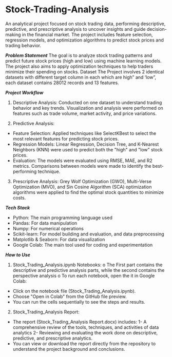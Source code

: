 # Stock-Trading-Analysis
An analytical project focused on stock trading data, performing descriptive, predictive, and prescriptive analysis to uncover insights and guide decision-making in the financial market. The project includes feature selection, regression models, and optimization algorithms to predict stock prices and trading behavior.

_**Problem Statement**_
The goal is to analyze stock trading patterns and predict future stock prices (high and low) using machine learning models. The project also aims to apply optimization techniques to help traders minimize their spending on stocks.
Dataset
The Project involves 2 identical datasets with different target column in each which are high” and ‘low”, each dataset contains 28012 records and 13 features.
 
_**Project Workflow**_
1. Descriptive Analysis: Conducted on one dataset to understand trading behavior and key trends. Visualization and analysis were performed on features such as trade volume, market activity, and price variations.
   
2. Predictive Analysis:
  - Feature Selection: Applied techniques like SelectKBest to select the most relevant features for predicting stock prices. 
  - Regression Models: Linear Regression, Decision Tree, and K-Nearest Neighbors (KNN) were used to predict both the "high" and "low" stock prices. 
  - Evaluation: The models were evaluated using RMSE, MAE, and R2 metrics. Comparisons between models were made to identify the best-performing technique.

3. Prescriptive Analysis: Grey Wolf Optimization (GWO), Multi-Verse Optimization (MVO), and Sin Cosine Algorithm (SCA) optimization algorithms were applied to find the optimal stock quantities to minimize costs.

_**Tech Stack**_
- Python: The main programming language used
- Pandas: For data manipulation
- Numpy: For numerical operations
- Scikit-learn: For model building and evaluation, and data preprocessing
- Matplotlib & Seaborn: For data visualization
- Google Colab: The main tool used for coding and experimentation

_**How to Use**_
1.	Stock_Trading_Analysis.ipynb Notebooks:
o	The First part contains the descriptive and predictive analysis parts, while the second contains the perspective analysis 
o	To run each notebook, open the it in Google Colab:
- Click on the notebook file (Stock_Trading_Analysis.ipynb).
- Choose "Open in Colab" from the GitHub file preview.
- You can run the cells sequentially to see the steps and results.

2.	Stock_Trading_Analysis Report:
- The report (Stock_Trading_Analysis Report.docx) includes: 
1- A comprehensive review of the tools, techniques, and activities of data analytics
2- Reviewing and evaluating the work done on descriptive, predictive, and prescriptive analytics.
- You can view or download the report directly from the repository to understand the project background and conclusions.

